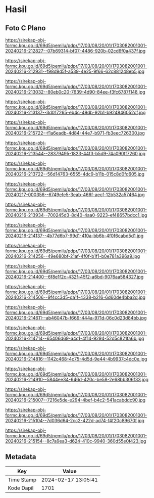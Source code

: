 # Hasil

## Foto C Plano

https://sirekap-obj-formc.kpu.go.id/69d5/pemilu/pdpr/17/03/08/20/01/1703082001001-20240216-212827--07b69314-bf07-4486-920b-02cd6f0a437f.jpg

https://sirekap-obj-formc.kpu.go.id/69d5/pemilu/pdpr/17/03/08/20/01/1703082001001-20240216-212931--f98d9d5f-a539-4e25-9f66-62c881248eb5.jpg

https://sirekap-obj-formc.kpu.go.id/69d5/pemilu/pdpr/17/03/08/20/01/1703082001001-20240216-213032--80eb0c20-7639-4d90-84ee-f3fc6787f148.jpg

https://sirekap-obj-formc.kpu.go.id/69d5/pemilu/pdpr/17/03/08/20/01/1703082001001-20240216-213137--3d017265-eb4c-49db-92b1-b924846052cf.jpg

https://sirekap-obj-formc.kpu.go.id/69d5/pemilu/pdpr/17/03/08/20/01/1703082001001-20240216-215722--f1a6eadb-4d84-44e7-b971-fb3eec726300.jpg

https://sirekap-obj-formc.kpu.go.id/69d5/pemilu/pdpr/17/03/08/20/01/1703082001001-20240216-213544--28379495-1823-44f3-b5d9-74a090ff7260.jpg

https://sirekap-obj-formc.kpu.go.id/69d5/pemilu/pdpr/17/03/08/20/01/1703082001001-20240216-213722--56d14763-6555-4dc9-b11b-015c8d0fd605.jpg

https://sirekap-obj-formc.kpu.go.id/69d5/pemilu/pdpr/17/03/08/20/01/1703082001001-20240217-000356--6749efe5-3eab-466f-aecf-12b532a57464.jpg

https://sirekap-obj-formc.kpu.go.id/69d5/pemilu/pdpr/17/03/08/20/01/1703082001001-20240216-213934--700245d3-8d40-4aa0-9223-ef48657bdcc1.jpg

https://sirekap-obj-formc.kpu.go.id/69d5/pemilu/pdpr/17/03/08/20/01/1703082001001-20240216-214137--4b77d6b7-99d1-410a-bb6b-4f0f6cabd5d1.jpg

https://sirekap-obj-formc.kpu.go.id/69d5/pemilu/pdpr/17/03/08/20/01/1703082001001-20240216-214256--49e680bf-21af-4f0f-b1f1-b0e781a396a9.jpg

https://sirekap-obj-formc.kpu.go.id/69d5/pemilu/pdpr/17/03/08/20/01/1703082001001-20240216-214400--6f8e1f2c-432f-45f2-a6bd-9076aa584327.jpg

https://sirekap-obj-formc.kpu.go.id/69d5/pemilu/pdpr/17/03/08/20/01/1703082001001-20240216-214506--9f4cc3d5-da1f-4338-b216-6d60de4bba2d.jpg

https://sirekap-obj-formc.kpu.go.id/69d5/pemilu/pdpr/17/03/08/20/01/1703082001001-20240216-214611--ab46047b-f669-444a-971d-06c0d23d84bb.jpg

https://sirekap-obj-formc.kpu.go.id/69d5/pemilu/pdpr/17/03/08/20/01/1703082001001-20240216-214714--65406d69-a4c1-4f14-9294-52d5c821fa6b.jpg

https://sirekap-obj-formc.kpu.go.id/69d5/pemilu/pdpr/17/03/08/20/01/1703082001001-20240216-214816--1142c468-4c75-4d5d-9e44-4b9937c4dc0e.jpg

https://sirekap-obj-formc.kpu.go.id/69d5/pemilu/pdpr/17/03/08/20/01/1703082001001-20240216-214910--5844ee34-646d-420c-be58-2e68bb306f33.jpg

https://sirekap-obj-formc.kpu.go.id/69d5/pemilu/pdpr/17/03/08/20/01/1703082001001-20240216-215007--7216e5de-e294-4bef-b4c2-541acabddc90.jpg

https://sirekap-obj-formc.kpu.go.id/69d5/pemilu/pdpr/17/03/08/20/01/1703082001001-20240216-215104--7d036d64-2cc2-422d-ad74-f4f20c89670f.jpg

https://sirekap-obj-formc.kpu.go.id/69d5/pemilu/pdpr/17/03/08/20/01/1703082001001-20240216-215154--8c7a9ea3-d624-410c-9940-360d55e0f423.jpg


## Metadata

| Key        | Value               |
| ---------- | ------------------- |
| Time Stamp | 2024-02-17 13:05:41 |
| Kode Dapil | 1701                |



